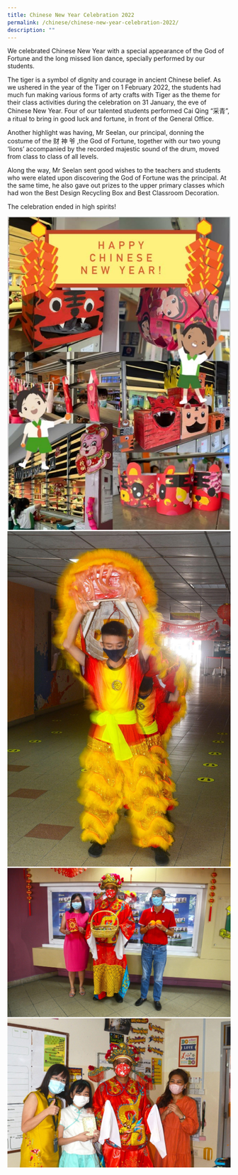 ```yaml
---
title: Chinese New Year Celebration 2022
permalink: /chinese/chinese-new-year-celebration-2022/
description: ""
---
```

We celebrated Chinese New Year with a special appearance of the God of Fortune and the long missed lion dance, specially performed by our students.

  

The tiger is a symbol of dignity and courage in ancient Chinese belief. As we ushered in the year of the Tiger on 1 February 2022, the students had much fun making various forms of arty crafts with Tiger as the theme for their class activities during the celebration on 31 January, the eve of Chinese New Year. Four of our talented students performed Cai Qing “采⻘”, a ritual to bring in good luck and fortune, in front of the General Office.

  

Another highlight was having, Mr Seelan, our principal, donning the costume of the 财 神 爷 ,the God of Fortune, together with our two young ‘lions’ accompanied by the recorded majestic sound of the drum, moved from class to class of all levels.

  

Along the way, Mr Seelan sent good wishes to the teachers and students who were elated upon discovering the God of Fortune was the principal. At the same time, he also gave out prizes to the upper primary classes which had won the Best Design Recycling Box and Best Classroom Decoration.

  

The celebration ended in high spirits!

![](/images/CNY_1.jpeg)
![](/images/CNY_2.jpeg)
![](/images/CNY_3.jpeg)
![](/images/CNY_4.jpeg)